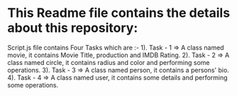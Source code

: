 # This Readme file contains the details about this repository:
Script.js file contains Four Tasks which are :-
1). Task - 1 => A class named movie, it contains Movie Title, production and IMDB Rating.
2). Task - 2 => A class named circle, it contains radius and color and performing some operations.
3). Task - 3 => A class named person, it contains a persons' bio.
4). Task - 4 => A class named user, it contains some details and performing some operations.
